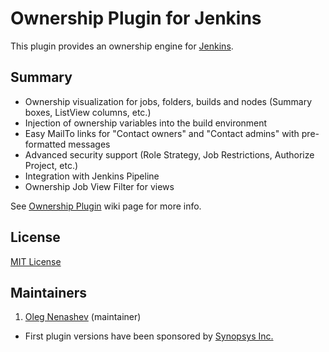 Ownership Plugin for Jenkins
================

This plugin provides an ownership engine for [Jenkins][3]. 

Summary
-------
* Ownership visualization for jobs, folders, builds and nodes (Summary boxes, ListView columns, etc.)
* Injection of ownership variables into the build environment
* Easy MailTo links for "Contact owners" and "Contact admins" with pre-formatted messages
* Advanced security support (Role Strategy, Job Restrictions, Authorize Project, etc.)
* Integration with Jenkins Pipeline
* Ownership Job View Filter for views

See [Ownership Plugin][4] wiki page for more info.

License
--------
[MIT License][1]

Maintainers
--------
1. [Oleg Nenashev][2] (maintainer)
 * First plugin versions have been sponsored by [Synopsys Inc.][5] 

[1]: http://www.opensource.org/licenses/mit-license.php
[2]: https://github.com/oleg-nenashev
[3]: https://jenkins.io/
[4]: https://wiki.jenkins-ci.org/display/JENKINS/Ownership+Plugin
[5]: http://www.synopsys.com
